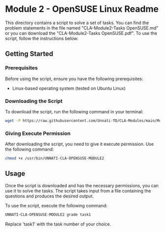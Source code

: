 # Module 2 - OpenSUSE Linux Readme

This directory contains a script to solve a set of tasks. You can find the problem statements in the file named "CLA-Module2-Tasks OpenSUSE.md" or you can download the "CLA-Module2-Tasks OpenSUSE.pdf". To use the script, follow the instructions below:

## Getting Started

### Prerequisites

Before using the script, ensure you have the following prerequisites:

- Linux-based operating system (tested on Ubuntu Linux)

### Downloading the Script

To download the script, run the following command in your terminal:

```bash
wget -P https://raw.githubusercontent.com/Unnati-TD/CLA-Modules/main/Module2/OpenSUSE_Linux/UNNATI-CLA-OPENSUSE-MODULE2
```

### Giving Execute Permission

After downloading the script, you need to give it execute permission. Use the following command:

```bash
chmod +x /usr/bin/UNNATI-CLA-OPENSUSE-MODULE2
```

## Usage

Once the script is downloaded and has the necessary permissions, you can use it to solve the tasks. The script takes input from a file containing the questions and produces the desired output.

To use the script, execute the following command:

```bash
UNNATI-CLA-OPENSUSE-MODULE2 grade task1
```

Replace 'task1' with the task number of your choice.


